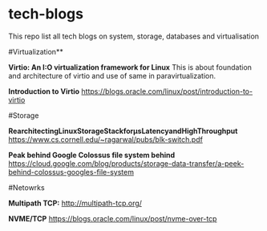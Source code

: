 # tech-blogs
This repo list all tech blogs on system, storage, databases and virtualisation

#Virtualization**

 **Virtio: An I:O virtualization framework for Linux**
   This is about foundation and architecture of virtio and use of same in paravirtualization.
 
 **Introduction to Virtio**
   https://blogs.oracle.com/linux/post/introduction-to-virtio

#Storage 

   **RearchitectingLinuxStorageStackforµsLatencyandHighThroughput**
   https://www.cs.cornell.edu/~ragarwal/pubs/blk-switch.pdf
   
   **Peak behind Google Colossus file system behind** 
   https://cloud.google.com/blog/products/storage-data-transfer/a-peek-behind-colossus-googles-file-system

#Netowrks

   **Multipath TCP:**
   http://multipath-tcp.org/
   
   **NVME/TCP**
   https://blogs.oracle.com/linux/post/nvme-over-tcp


